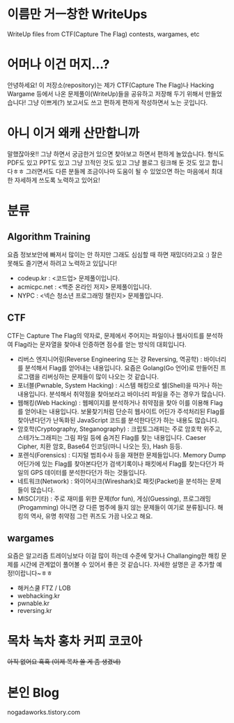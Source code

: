 # 이름만 거ㅡ창한 WriteUps
WriteUp files from CTF(Capture The Flag) contests, wargames, etc

# 어머나 이건 머지...?
안녕하세요! 이 저장소(repository)는 제가 CTF(Capture The Flag)나 Hacking Wargame 등에서 나온 문제풀이(WriteUp)들을 공유하고 저장해 두기 위해서 만들었습니다!
그냥 이쁘게(?) 보고서도 쓰고 편하게 편하게 작성하면서 노는 곳입니다.

# 아니 이거 왜캐 산만합니까
말했잖아욧!! 그냥 하면서 궁금한거 있으면 찾아보고 하면서 편하게 놀았습니다.
형식도 PDF도 있고 PPT도 있고 그냥 끄적인 것도 있고 그냥 블로그 링크해 둔 것도 있고 합니다ㅎㅎ
그러면서도 다른 분들께 조금이나마 도움이 될 수 있었으면 하는 마음에서 최대한 자세하게 쓰도록 노력하고 있어요!

# 분류
## Algorithm Training
요즘 정보보안에 빠져서 많이는 안 하지만 그래도 심심할 때 하면 재밌더라고요 :)
잘은 못해도 즐기면서 하려고 노력하고 있답니다!
- codeup.kr : <코드업> 문제풀이입니다.
- acmicpc.net : <백준 온라인 저지> 문제풀이입니다.
- NYPC : <넥슨 청소년 프로그래밍 챌린지> 문제풀입니다.

## CTF
CTF는 Capture The Flag의 약자로, 문제에서 주어지는 파일이나 웹사이트를 분석하여 Flag라는 문자열을 찾아내 인증하면 점수를 얻는 방식의 대회입니다.
- 리버스 엔지니어링(Reverse Engineering 또는 걍 Reversing, 역공학) : 바이너리를 분석해서 Flag를 얻어내는 내용입니다. 요즘은 Golang(Go 언어)로 만들어진 프로그램을 리버싱하는 문제들이 많이 나오는 것 같습니다.
- 포너블(Pwnable, System Hacking) : 시스템 해킹으로 쉘(Shell)을 따거나 하는 내용입니다. 분석해서 취약점을 찾아보라고 바이너리 파일을 주는 경우가 많습니다.
- 웹해킹(Web Hacking) : 웹페이지를 분석하거나 취약점을 찾아 이를 이용해 Flag를 얻어내는 내용입니다. 보물찾기처럼 단순히 웹사이트 어딘가 주석처리된 Flag를 찾아낸다던가 난독화된 JavaScript 코드를 분석한다던가 하는 내용도 많습니다.
- 암호학(Cryptography, Steganography) : 크립토그래피는 주로 암호학 위주고, 스테가노그래피는 그림 파일 등에 숨겨진 Flag를 찾는 내용입니다. Caeser Cipher, 치환 암호, Base64 인코딩(마니 나오는 듯), Hash 등등.
- 포렌식(Forensics) : 디지털 범죄수사 등을 재현한 문제들입니다. Memory Dump 어딘가에 있는 Flag를 찾아본다던가 검색기록이나 패킷에서 Flag를 찾는다던가 파일의 GPS 데이터를 분석한다던가 하는 것들입니다.
- 네트워크(Network) : 와이어샤크(Wireshark)로 패킷(Packet)을 분석하는 문제들이 많습니다.
- MISC(기타) : 주로 재미를 위한 문제(for fun), 게싱(Guessing), 프로그래밍(Progamming) 아니면 걍 다른 범주에 들지 않는 문제들이 여기로 분류됩니다. 해킹의 역사, 유명 취약점 그런 퀴즈도 가끔 나오고 해요.

## wargames
요즘은 알고리즘 트레이닝보다 이걸 많이 하는데 수준에 맞거나 Challanging한 해킹 문제를 시간에 관계없이 풀어볼 수 있어서 좋은 것 같습니다. 자세한 설명은 곧 추가할 예정!이랍니다~ㅎㅎ
- 해커스쿨 FTZ / LOB
- webhacking.kr
- pwnable.kr
- reversing.kr

# 목차 녹차 홍차 커피 코코아
~~아직 없어요 흑흑 (이제 목차 쓸 게 좀 생겼네)~~

# 본인 Blog
nogadaworks.tistory.com
